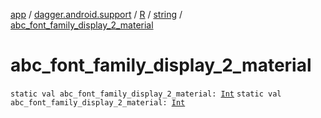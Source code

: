 [app](../../../index.md) / [dagger.android.support](../../index.md) / [R](../index.md) / [string](index.md) / [abc_font_family_display_2_material](./abc_font_family_display_2_material.md)

# abc_font_family_display_2_material

`static val abc_font_family_display_2_material: `[`Int`](https://kotlinlang.org/api/latest/jvm/stdlib/kotlin/-int/index.html)
`static val abc_font_family_display_2_material: `[`Int`](https://kotlinlang.org/api/latest/jvm/stdlib/kotlin/-int/index.html)